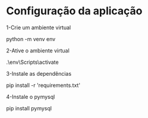 # Configuração da aplicação

1-Crie um ambiente virtual

python -m venv env

2-Ative o ambiente virtual

.\env\Scripts\activate

3-Instale as dependências

pip install -r 'requirements.txt'

4-Instale o pymysql

pip install pymysql
